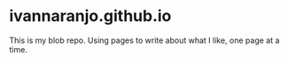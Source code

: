 # ivannaranjo.github.io
This is my blob repo. Using pages to write about what I like, one page at a time.
